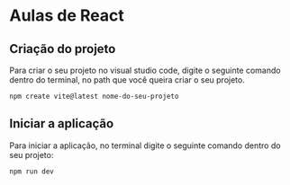 # Aulas de React

## Criação do projeto

<p>
  Para criar o seu projeto no visual studio code, digite o seguinte comando dentro do terminal, no path que você queira criar o seu projeto.
</p>

```shell
npm create vite@latest nome-do-seu-projeto
```

## Iniciar a aplicação

<p>
  Para iniciar a aplicação, no terminal digite o seguinte comando dentro do seu projeto:
</p>

```bash
npm run dev
```

